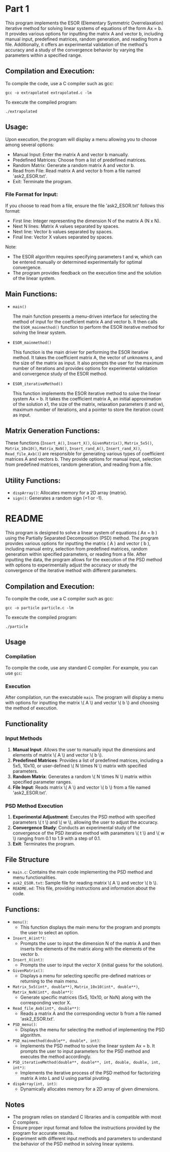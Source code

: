 <!DOCTYPE html>
<html lang="en">
<head>
<meta charset="UTF-8">
<meta name="viewport" content="width=device-width, initial-scale=1.0">
</head>
<body>

<h1>Part 1</h1>

<p>This program implements the ESOR (Elementary Symmetric Overrelaxation) iterative method for solving linear systems of equations of the form Ax = b. It provides various options for inputting the matrix A and vector b, including manual input, predefined matrices, random generation, and reading from a file. Additionally, it offers an experimental validation of the method's accuracy and a study of the convergence behavior by varying the parameters within a specified range.</p>

<h2>Compilation and Execution:</h2>

<p>To compile the code, use a C compiler such as gcc:</p>

<pre><code>gcc -o extrapolated extrapolated.c -lm</code></pre>

<p>To execute the compiled program:</p>

<pre><code>./extrapolated</code></pre>

<h2>Usage:</h2>

<p>Upon execution, the program will display a menu allowing you to choose among several options:</p>

<ul>
    <li>Manual Input: Enter the matrix A and vector b manually.</li>
    <li>Predefined Matrices: Choose from a list of predefined matrices.</li>
    <li>Random Matrix: Generate a random matrix A and vector b.</li>
    <li>Read from File: Read matrix A and vector b from a file named 'ask2_ESOR.txt'.</li>
    <li>Exit: Terminate the program.</li>
</ul>

<h3>File Format for Input:</h3>

<p>If you choose to read from a file, ensure the file 'ask2_ESOR.txt' follows this format:</p>

<ul>
    <li>First line: Integer representing the dimension N of the matrix A (N x N).</li>
    <li>Next N lines: Matrix A values separated by spaces.</li>
    <li>Next line: Vector b values separated by spaces.</li>
    <li>Final line: Vector X values separated by spaces.</li>
</ul>

<p>Note:</p>

<ul>
    <li>The ESOR algorithm requires specifying parameters t and w, which can be entered manually or determined experimentally for optimal convergence.</li>
    <li>The program provides feedback on the execution time and the solution of the linear system.</li>
</ul>

<h2>Main Functions:</h2>
<ul>
        <li><code>main()</code></li>
        <p>The main function presents a menu-driven interface for selecting the method of input for the coefficient matrix A and vector b. It then calls the <code>ESOR_mainmethod()</code> function to perform the ESOR iterative method for solving the linear system.</p>
        <li><code>ESOR_mainmethod()</code></li>
        <p>This function is the main driver for performing the ESOR iterative method. It takes the coefficient matrix A, the vector of unknowns x, and the size of the matrix as input. It also prompts the user for the maximum number of iterations and provides options for experimental validation and convergence study of the ESOR method.</p>
        <li><code>ESOR_iterativeMethod()</code></li>
        <p>This function implements the ESOR iterative method to solve the linear system Ax = b. It takes the coefficient matrix A, an initial approximation of the solution x1, the size of the matrix, relaxation parameters (t and w), maximum number of iterations, and a pointer to store the iteration count as input.</p>
    </ul>
    <h2>Matrix Generation Functions:</h2>
    <p>These functions (<code>Insert_A()</code>, <code>Insert_X()</code>, <code>GivenMatrix()</code>, <code>Matrix_5x5()</code>, <code>Matrix_10x10()</code>, <code>Matrix_NxN()</code>, <code>Insert_rand_A()</code>, <code>Insert_rand_X()</code>, <code>Read_file_Axb()</code>) are responsible for generating various types of coefficient matrices A and vectors b. They provide options for manual input, selection from predefined matrices, random generation, and reading from a file.</p>
    <h2>Utility Functions:</h2>
    <ul>
        <li><code>dispArray()</code>: Allocates memory for a 2D array (matrix).</li>
        <li><code>sign()</code>: Generates a random sign (+1 or -1).</li>
    </ul>


</body>
</html>








<!DOCTYPE html>
<html lang="en">
<head>
<meta charset="UTF-8">
<meta name="viewport" content="width=device-width, initial-scale=1.0">
<title>README</title>
</head>
<body>
<h1>README</h1>

<p>This program is designed to solve a linear system of equations ( Ax = b ) using the Partially Separated Decomposition (PSD) method. The program provides various options for inputting the matrix ( A ) and vector ( b ), including manual entry, selection from predefined matrices, random generation within specified parameters, or reading from a file. After inputting the data, the program allows for the execution of the PSD method with options to experimentally adjust the accuracy or study the convergence of the iterative method with different parameters.</p>


<h2>Compilation and Execution:</h2>

<p>To compile the code, use a C compiler such as gcc:</p>

<pre><code>gcc -o particle particle.c -lm</code></pre>

<p>To execute the compiled program:</p>

<pre><code>./particle</code></pre>



<h2>Usage</h2>

<h3>Compilation</h3>

<p>To compile the code, use any standard C compiler. For example, you can use <code>gcc</code>:</p>

<h3>Execution</h3>

<p>After compilation, run the executable <code>main</code>. The program will display a menu with options for inputting the matrix \( A \) and vector \( b \) and choosing the method of execution.</p>

<h2>Functionality</h2>

<h3>Input Methods</h3>

<ol>
<li><strong>Manual Input</strong>: Allows the user to manually input the dimensions and elements of matrix \( A \) and vector \( b \).</li>
<li><strong>Predefined Matrices</strong>: Provides a list of predefined matrices, including a 5x5, 10x10, or user-defined \( N \times N \) matrix with specified parameters.</li>
<li><strong>Random Matrix</strong>: Generates a random \( N \times N \) matrix within specified parameter ranges.</li>
<li><strong>File Input</strong>: Reads matrix \( A \) and vector \( b \) from a file named 'ask2_ESOR.txt'.</li>
</ol>

<h3>PSD Method Execution</h3>

<ol>
<li><strong>Experimental Adjustment</strong>: Executes the PSD method with specified parameters \( t \) and \( w \), allowing the user to adjust the accuracy.</li>
<li><strong>Convergence Study</strong>: Conducts an experimental study of the convergence of the PSD iterative method with parameters \( t \) and \( w \) ranging from 0.1 to 1.9 with a step of 0.1.</li>
<li><strong>Exit</strong>: Terminates the program.</li>
</ol>

<h2>File Structure</h2>

<ul>
<li><code>main.c</code>: Contains the main code implementing the PSD method and menu functionalities.</li>
<li><code>ask2_ESOR.txt</code>: Sample file for reading matrix \( A \) and vector \( b \).</li>
<li><code>README.md</code>: This file, providing instructions and information about the code.</li>
</ul>

<h2>Functions:</h2>

<ul>
    <li><code>menu()</code>:
        <ul>
            <li>This function displays the main menu for the program and prompts the user to select an option.</li>
        </ul>
    </li>
    <li><code>Insert_A(int*)</code>:
        <ul>
            <li>Prompts the user to input the dimension N of the matrix A and then inserts the elements of the matrix along with the elements of the vector b.</li>
        </ul>
    </li>
    <li><code>Insert_X(int)</code>:
        <ul>
            <li>Prompts the user to input the vector X (initial guess for the solution).</li>
        </ul>
    </li>
    <li><code>GivenMatrix()</code>:
        <ul>
            <li>Displays a menu for selecting specific pre-defined matrices or returning to the main menu.</li>
        </ul>
    </li>
    <li><code>Matrix_5x5(int*, double**)</code>, <code>Matrix_10x10(int*, double**)</code>, <code>Matrix_NxN(int*, double**)</code>:
        <ul>
            <li>Generate specific matrices (5x5, 10x10, or NxN) along with the corresponding vector X.</li>
        </ul>
    </li>
    <li><code>Read_file_Axb(int*, double**)</code>:
        <ul>
            <li>Reads a matrix A and the corresponding vector b from a file named 'ask2_ESOR.txt'.</li>
        </ul>
    </li>
    <li><code>PSD_menu()</code>:
        <ul>
            <li>Displays the menu for selecting the method of implementing the PSD algorithm.</li>
        </ul>
    </li>
    <li><code>PSD_mainmethod(double**, double*, int)</code>:
        <ul>
            <li>Implements the PSD method to solve the linear system Ax = b. It prompts the user to input parameters for the PSD method and executes the method accordingly.</li>
        </ul>
    </li>
    <li><code>PSD_iterativeMethod(double**, double**, int, double, double, int, int*)</code>:
        <ul>
            <li>Implements the iterative process of the PSD method for factorizing matrix A into L and U using partial pivoting.</li>
        </ul>
    </li>
    <li><code>dispArray(int, int)</code>:
        <ul>
            <li>Dynamically allocates memory for a 2D array of given dimensions.</li>
        </ul>
    </li>
</ul>



<h2>Notes</h2>
<ul>
<li>The program relies on standard C libraries and is compatible with most C compilers.</li>
<li>Ensure proper input format and follow the instructions provided by the program for accurate results.</li>
<li>Experiment with different input methods and parameters to understand the behavior of the PSD method in solving linear systems.</li>
</ul>

</body>
</html>
